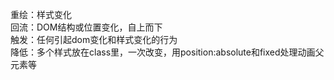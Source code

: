 重绘：样式变化  
回流：DOM结构或位置变化，自上而下  
触发：任何引起dom变化和样式变化的行为  
降低：多个样式放在class里，一次改变，用position:absolute和fixed处理动画父元素等